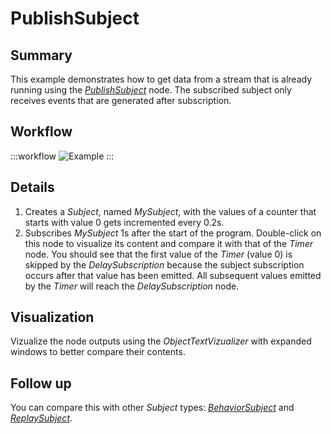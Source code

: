 # PublishSubject

## Summary
This example demonstrates how to get data from a stream that is already running using the [*PublishSubject*](https://bonsai-rx.org/docs/api/Bonsai.Reactive.PublishSubject.html) node. The subscribed subject only receives events that are generated after subscription.

## Workflow

:::workflow
![Example](~/workflows/ReactiveExamples/PublishSubject/PublishSubject.bonsai)
:::

## Details
1. Creates a *Subject*, named *MySubject*, with the values of a counter that starts with value 0 gets incremented every 0.2s.
2. Subscribes *MySubject* 1s after the start of the program. Double-click on this node to visualize its content and compare it with that of the *Timer* node. You should see that the first value of the *Timer* (value 0) is skipped by the *DelaySubscription* because the subject subscription occurs after that value has been emitted. All subsequent values emitted by the *Timer* will reach the *DelaySubscription* node.



## Visualization
Vizualize the node outputs using the *ObjectTextVizualizer* with expanded windows to better compare their contents.



## Follow up
You can compare this with other *Subject* types: [*BehaviorSubject*](../BehaviorSubject/BehaviorSubject.html) and [*ReplaySubject*](../ReplaySubject/ReplaySubject.html).



